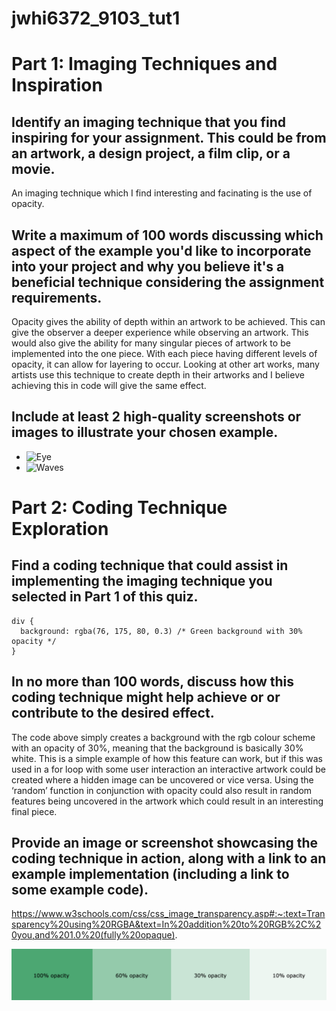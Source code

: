 # jwhi6372_9103_tut1
# Part 1: Imaging Techniques and Inspiration
## Identify an imaging technique that you find inspiring for your assignment. This could be from an artwork, a design project, a film clip, or a movie.
An imaging technique which I find interesting and facinating is the use of opacity.

## Write a maximum of 100 words discussing which aspect of the example you'd like to incorporate into your project and why you believe it's a beneficial technique considering the assignment requirements.
Opacity gives the ability of depth within an artwork to be achieved. This can give the observer a deeper experience while observing an artwork. This would also give the ability for many singular pieces of artwork to be implemented into the one piece. With each piece having different levels of opacity, it can allow for layering to occur. Looking at other art works, many artists use this technique to create depth in their artworks and I believe achieving this in code will give the same effect.

## Include at least 2 high-quality screenshots or images to illustrate your chosen example.
- ![Eye](https://cdn.prod.website-files.com/6501e17b507eeeaff049b022/6501e17b507eeeaff049c5ad_1657562772-all-seeing-eye-no_detail.jpeg)
- ![Waves](https://cdn.prod.website-files.com/6501e17b507eeeaff049b022/6501e17b507eeeaff049c5a5_1657562726-tsunami_1.jpeg)

# Part 2: Coding Technique Exploration
## Find a coding technique that could assist in implementing the imaging technique you selected in Part 1 of this quiz.
```
div {
  background: rgba(76, 175, 80, 0.3) /* Green background with 30% opacity */
}
```
## In no more than 100 words, discuss how this coding technique might help achieve or or contribute to the desired effect.
The code above simply creates a background with the rgb colour scheme with an opacity of 30%, meaning that the background is basically 30% white. This is a simple example of how this feature can work, but if this was used in a for loop with some user interaction an interactive artwork could be created where a hidden image can be uncovered or vice versa. Using the ‘random’ function in conjunction with opacity could also result in random features being uncovered in the artwork which could result in an interesting final piece.

## Provide an image or screenshot showcasing the coding technique in action, along with a link to an example implementation (including a link to some example code).
https://www.w3schools.com/css/css_image_transparency.asp#:~:text=Transparency%20using%20RGBA&text=In%20addition%20to%20RGB%2C%20you,and%201.0%20(fully%20opaque).

![Opacity](Opacity.jpg)